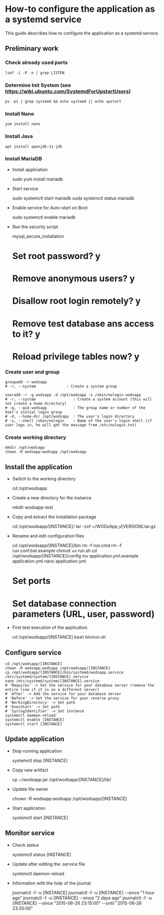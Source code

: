 # How-to configure the application as a systemd service

This guide describes how to configure the application as a systemd service.


## Preliminary work

### Check already used ports

	lsof -i -P -n | grep LISTEN

### Determine Init System (see https://wiki.ubuntu.com/SystemdForUpstartUsers)

	ps -p1 | grep systemd && echo systemd || echo upstart

### Install Nano

	yum install nano

### Install Java

	apt install openjdk-11-jdk

### Install MariaDB

* Install application

	sudo yum install mariadb

* Start service

	sudo systemctl start mariadb
	sudo systemctl status mariadb

* Enable service for Auto-start on Boot

	sudo systemctl enable mariadb

* Run the security script

	mysql_secure_installation
	# Set root password? y
	# Remove anonymous users? y
	# Disallow root login remotely? y
	# Remove test database ans access to it? y
	# Reload privilege tables now? y

### Create user and group

	groupadd -r wodsapp
	# -r, --system              : Create a system group

	useradd -r -g wodsapp -d /opt/wodsapp -s /sbin/nologin wodsapp
	# -r, --system                 : Create a system account (this will not create a home directory)
	# -g, --gid wodsapp            : The group name or number of the User's initial login group
	# -d, --home-dir /opt/wodsapp  : The user's login directory
	# -s, --shell /sbin/nologin    : Name of the user's login shell (if user logs in, he will get the message from /etc/nologin.txt)

### Create working directory

	mkdir /opt/wodsapp
	chown -R wodsapp:wodsapp /opt/wodsapp


## Install the application

* Switch to the working directory

	cd /opt/wodsapp

* Create a new directory for the instance

	mkdir wodsapp-test

* Copy and extract the installation package

	cd /opt/wodsapp/[INSTANCE]/
	tar -zxf ~/WODsApp_v[VERSION].tar.gz

* Rename and edit configuration files

	cd /opt/wodsapp/[INSTANCE]/bin
	rm -f run.cmd
	rm -f run.conf.bat.example
	chmod +x run.sh
	cd /opt/wodsapp/[INSTANCE]/config
	mv application.yml.example application.yml
	nano application.yml
	# Set ports
	# Set database connection parameters (URL, user, password)

* First test execution of the application

	cd /opt/wodsapp/[INSTANCE]
	bash bin/run.sh


## Configure service

	cd /opt/wodsapp/[INSTANCE]
	chown -R wodsapp:wodsapp /opt/wodsapp/[INSTANCE]
	cp /opt/wodsapp/[INSTANCE]/bin/systemd/wodsapp.service /etc/systemd/system/[INSTANCE].service
	nano /etc/systemd/system/[INSTANCE].service
	# 'Requires' -> Set the service for your database server (remove the entire line if it is on a different server)
	# 'After' -> Add the service for your database server
	# 'Before' -> Set the service for your reverse proxy
	# 'WorkingDirectory' -> Set path
	# 'ExecStart' -> Set path
	# 'SyslogIdentifier' -> Set instance
	systemctl daemon-reload`
	systemctl enable [INSTANCE]
	systemctl start [INSTANCE]


## Update application

* Stop running application

	systemctl stop [INSTANCE]

* Copy new artifact

	cp ~/wodsapp.jar /opt/wodsapp/[INSTANCE]/lib/

* Update file owner

	chown -R wodsapp:wodsapp /opt/wodsapp/[INSTANCE]

* Start application

	systemctl start [INSTANCE]


## Monitor service

* Check status

	systemctl status [INSTANCE]

* Update after editing the .service file

	systemctl daemon-reload

* Information with the help of the journal

	journalctl -f -u [INSTANCE]
	journalctl -f -u [INSTANCE] --since "1 hour ago"
	journalctl -f -u [INSTANCE] --since "2 days ago"
	journalctl -f -u [INSTANCE] --since "2015-06-26 23:15:00" --until "2015-06-26 23:20:00"
